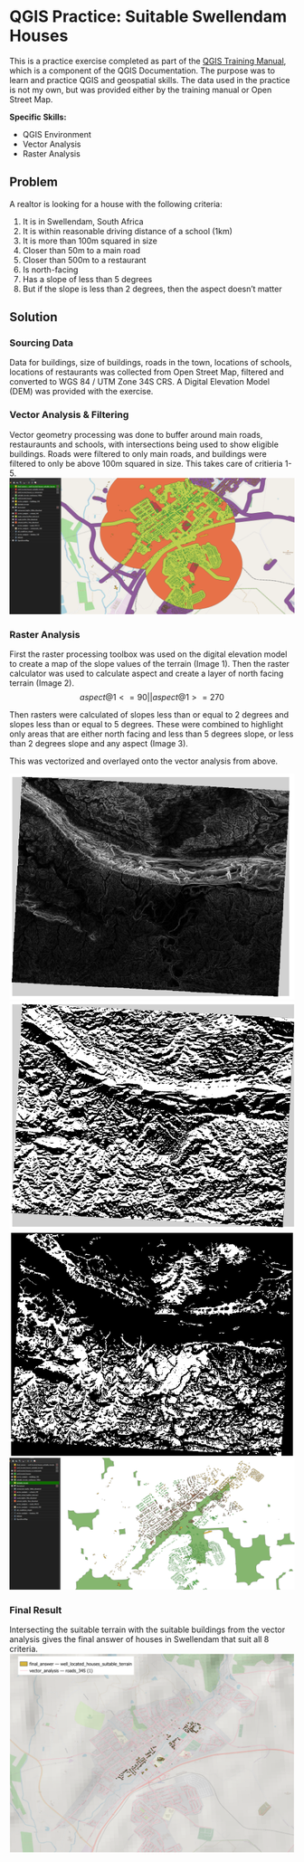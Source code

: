 # QGIS Practice: Suitable Swellendam Houses
This is a practice exercise completed as part of the [QGIS Training Manual](https://docs.qgis.org/3.34/en/docs/training_manual/index.html), which is a component of the QGIS Documentation. The purpose was to learn and practice QGIS and geospatial skills. The data used in the practice is not my own, but was provided either by the training manual or Open Street Map.

**Specific Skills:**
- QGIS Environment
- Vector Analysis
- Raster Analysis

## Problem 
A realtor is looking for a house with the following criteria:
1. It is in Swellendam, South Africa
2. It is within reasonable driving distance of a school (1km)
3. It is more than 100m squared in size
4. Closer than 50m to a main road
5. Closer than 500m to a restaurant
6. Is north-facing
7. Has a slope of less than 5 degrees
8. But if the slope is less than 2 degrees, then the aspect doesn’t matter

## Solution
### Sourcing Data
Data for buildings, size of buildings, roads in the town, locations of schools, locations of restaurants was collected from Open Street Map, filtered and converted to WGS 84 / UTM Zone 34S CRS. A Digital Elevation Model (DEM) was provided with the exercise.
### Vector Analysis & Filtering
Vector geometry processing was done to buffer around main roads, restauraunts and schools, with intersections being used to show eligible buildings. Roads were filtered to only main roads, and buildings were filtered to only be above 100m squared in size. This takes care of critieria 1-5.
![](/images/vector_analysis_in_progress.png "In-progress secreenshot of a main road buffer, a school buffer, their intersection, and the buildings that fall in that intersection.")

### Raster Analysis
First the raster processing toolbox was used on the digital elevation model to create a map of the slope values of the terrain (Image 1). Then the raster calculator was used to calculate aspect and create a layer of north facing terrain (Image 2). $$ aspect@1 <= 90  ||  aspect@1 >= 270 $$

Then rasters were calculated of slopes less than or equal to 2 degrees and slopes less than or equal to 5 degrees. These were combined to highlight only areas that are either north facing and less than 5 degrees slope, or less than 2 degrees slope and any aspect (Image 3).

This was vectorized and overlayed onto the vector analysis from above.

![](/images/slope.png "Slope map of Swellendam") ![](/images/aspect.png "Aspect map of Swellendam") ![](/images/all_conditions.png "Slope less than 5 deg and aspect of North, or slope less than 2 deg map") ![](/images/suitable_terrain.png "Suitable terrain overlayed on the vector analysis map")

### Final Result
Intersecting the suitable terrain with the suitable buildings from the vector analysis gives the final answer of houses in Swellendam that suit all 8 criteria. 
![](/images/final.png)